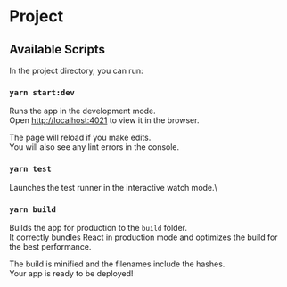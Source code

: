 # Project

## Available Scripts

In the project directory, you can run:

### `yarn start:dev`

Runs the app in the development mode.\
Open [http://localhost:4021](http://localhost:4021) to view it in the browser.

The page will reload if you make edits.\
You will also see any lint errors in the console.

### `yarn test`

Launches the test runner in the interactive watch mode.\

### `yarn build`

Builds the app for production to the `build` folder.\
It correctly bundles React in production mode and optimizes the build for the best performance.

The build is minified and the filenames include the hashes.\
Your app is ready to be deployed!
